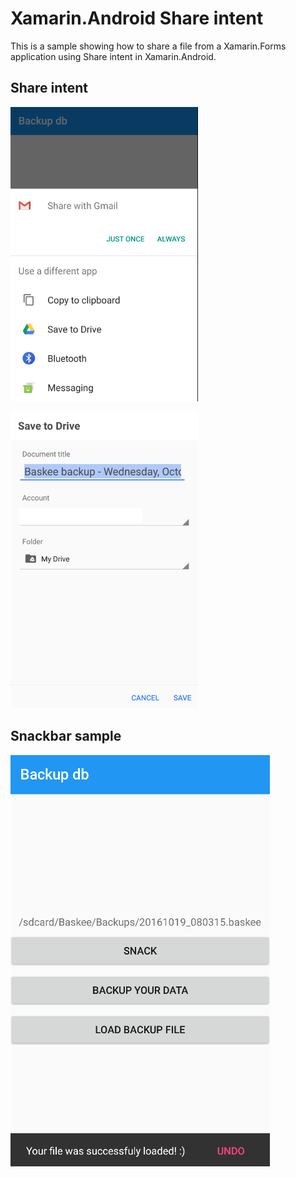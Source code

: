 # Xamarin.Android Share intent

This is a sample showing how to share a file from a Xamarin.Forms application using Share intent in Xamarin.Android.

## Share intent

![popup](https://github.com/Kimserey/XamarinAndroidShareIntent/blob/master/img/2.png?raw=true)

![gdrive](https://github.com/Kimserey/XamarinAndroidShareIntent/blob/master/img/3.png?raw=true)

## Snackbar sample

![snack](https://raw.githubusercontent.com/Kimserey/XamarinAndroidShareIntent/master/img/snack.png)